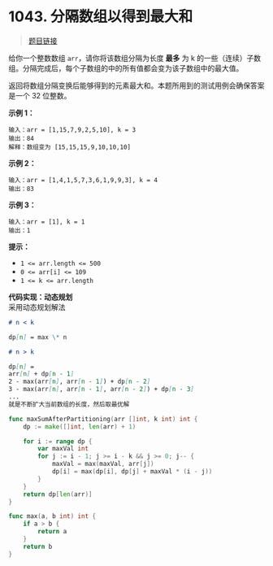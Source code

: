 <!-- markdownlint-disable -->
<!-- customize-tags:数组,动态规划 -->

# 1043. 分隔数组以得到最大和

> [题目链接](https://leetcode.cn/problems/partition-array-for-maximum-sum/)

给你一个整数数组 `arr`，请你将该数组分隔为长度 **最多** 为 k 的一些（连续）子数组。分隔完成后，每个子数组的中的所有值都会变为该子数组中的最大值。

返回将数组分隔变换后能够得到的元素最大和。本题所用到的测试用例会确保答案是一个 32 位整数。

**示例 1：**

```
输入：arr = [1,15,7,9,2,5,10], k = 3
输出：84
解释：数组变为 [15,15,15,9,10,10,10]
```

**示例 2：**

```
输入：arr = [1,4,1,5,7,3,6,1,9,9,3], k = 4
输出：83
```

**示例 3：**

```
输入：arr = [1], k = 1
输出：1
```

**提示：**

- `1 <= arr.length <= 500`
- `0 <= arr[i] <= 109`
- `1 <= k <= arr.length`

<!-- markdownlint-restore -->
<!--------------------------------->
<!-- generate by new_leetcode.go -->

**代码实现：动态规划**  
采用动态规划解法

```markdown
# n < k

dp[n] = max \* n

# n > k

dp[n] =
arr[n] + dp[n - 1]
2 - max(arr[n], arr[n - 1]) + dp[n - 2]
3 - max(arr[n], arr[n - 1], arr[n - 2]) + dp[n - 3]
...
就是不断扩大当前数组的长度，然后取最优解
```

```go
func maxSumAfterPartitioning(arr []int, k int) int {
    dp := make([]int, len(arr) + 1)

    for i := range dp {
        var maxVal int
        for j := i - 1; j >= i - k && j >= 0; j-- {
            maxVal = max(maxVal, arr[j])
            dp[i] = max(dp[i], dp[j] + maxVal * (i - j))
        }
    }
    return dp[len(arr)]
}

func max(a, b int) int {
    if a > b {
        return a
    }
    return b
}
```
